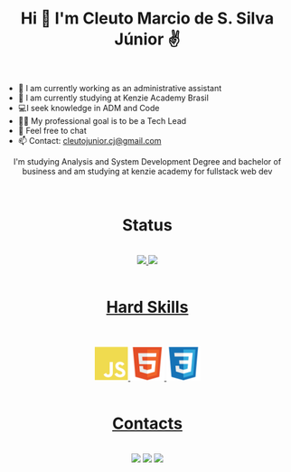 <h1 align="center">Hi 👋 I'm <strong>Cleuto Marcio de S. Silva Júnior</strong> ✌️</h1></br>

<!--
**CleutoMugetsu/CleutoMugetsu** is a ✨ _special_ ✨ repository because its `README.md` (this file) appears on your GitHub profile.

Here are some ideas to get you started:
-->
- 💼 I am currently working as an administrative assistant
- 📘 I am currently studying at Kenzie Academy Brasil
- 💻I seek knowledge in ADM and Code
- 👨‍💻 My professional goal is to be a Tech Lead
- 💬 Feel free to chat
- 📫 Contact: cleutojunior.cj@gmail.com

<p align="center">I'm studying Analysis and System Development Degree and bachelor of business and am studying at kenzie academy for fullstack web dev</p></br>

<h1 align="center">Status</h1></br>
  <div align="center">
    <a href="https://github.com/CleutoMugetsu">
    <img height="160em" src="https://github-readme-stats.vercel.app/api?username=CleutoMugetsu&show_icons=true&theme=dark&include_all_commits=true&count_private=true"/>
    <img height="160em" src="https://github-readme-stats.vercel.app/api/top-langs/?username=CleutoMugetsu&layout=compact&langs_count=7&theme=dark"/>
  </div></br>
  
  
<h1 align="center">Hard Skills</h1></br>
  <div style="display: inline_block"; align="center"><br>
    <img alt="Cleuto-Js" height="60em" src="https://raw.githubusercontent.com/devicons/devicon/master/icons/javascript/javascript-plain.svg">
    <img alt="Cleuto-HTML" height="60em" src="https://raw.githubusercontent.com/devicons/devicon/master/icons/html5/html5-original.svg">
    <img alt="Cleuto-CSS" height="60em" src="https://raw.githubusercontent.com/devicons/devicon/master/icons/css3/css3-original.svg">
  </div></br>
  
  <h1 align="center">Contacts</h1></br>
  <div style="display: inline_block"; align="center"> 
    <a href="https://www.instagram.com/marcio.silva.j/" target="_blank"><img src="https://img.shields.io/badge/-Instagram-%23E4405F?style=for-the-badge&logo=instagram&logoColor=white" target="_blank"></a>
    <a href = "mailto:cleutojunior.cj@gmail.com"><img src="https://img.shields.io/badge/-Gmail-%23333?style=for-the-badge&logo=gmail&logoColor=white" target="_blank"></a>
    <a href="https://www.linkedin.com/in/cleuto-marcio-de-souza-e-silva-j%C3%BAnior-b53071206/" target="_blank"><img src="https://img.shields.io/badge/-LinkedIn-%230077B5?style=for-the-badge&logo=linkedin&logoColor=white" target="_blank"></a>
    </div></br>
